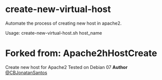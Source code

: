 create-new-virtual-host
=======================

Automate the process of creating new host in apache2.

Usage: create-new-virtual-host.sh host_name

Forked from:
Apache2hHostCreate
==================
Create new host for Apache2
Tested on Debian 07
**Author**
[@CBJonatanSantos](https://twitter.com/CBJonatanSantos)
